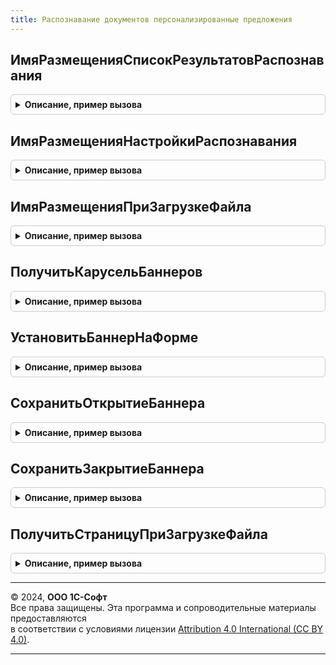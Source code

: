 ```yaml
---
title: Распознавание документов персонализированные предложения
---
```



## ИмяРазмещенияСписокРезультатовРаспознавания
<details style="margin: 1em 0; padding: 0.5em; border: 1px solid #ccc; border-radius: 6px;">

<summary style="font-weight: bold; cursor: pointer;">Описание, пример вызова</summary>

```bsl

Функция ИмяРазмещенияСписокРезультатовРаспознавания() Экспорт
```

Пример вызова
```bsl
Результат = РаспознаваниеДокументовПерсонализированныеПредложения.ИмяРазмещенияСписокРезультатовРаспознавания() 
```
</details>

## ИмяРазмещенияНастройкиРаспознавания
<details style="margin: 1em 0; padding: 0.5em; border: 1px solid #ccc; border-radius: 6px;">

<summary style="font-weight: bold; cursor: pointer;">Описание, пример вызова</summary>

```bsl

Функция ИмяРазмещенияНастройкиРаспознавания() Экспорт
```

Пример вызова
```bsl
Результат = РаспознаваниеДокументовПерсонализированныеПредложения.ИмяРазмещенияНастройкиРаспознавания() 
```
</details>

## ИмяРазмещенияПриЗагрузкеФайла
<details style="margin: 1em 0; padding: 0.5em; border: 1px solid #ccc; border-radius: 6px;">

<summary style="font-weight: bold; cursor: pointer;">Описание, пример вызова</summary>

```bsl

Функция ИмяРазмещенияПриЗагрузкеФайла() Экспорт
```

Пример вызова
```bsl
Результат = РаспознаваниеДокументовПерсонализированныеПредложения.ИмяРазмещенияПриЗагрузкеФайла() 
```
</details>

## ПолучитьКарусельБаннеров
<details style="margin: 1em 0; padding: 0.5em; border: 1px solid #ccc; border-radius: 6px;">

<summary style="font-weight: bold; cursor: pointer;">Описание, пример вызова</summary>

```bsl

// Получает баннер, в случае если есть что показать. Если баннер не найден, в хранилище помещается Неопределено.
// Параметры:
//  Размещение - Строка - Идентификатор формы по которой нужно показать баннер. см. функции ИмяРазмещения...().
//  ПоказатьПредыдущий - Булево - Признак показа предыдущего в очереди баннера. Если Ложь - показывается следующий баннер.
//
// Возвращаемое значение:
//  - Неопределено - если баннеры для пользователя неопределены или работа с внешними ресурсами заблокирована.
//  - Структура:
//        * Баннер - Неопределено, Структура - описание баннера.
//        * Размещение - Строка - идентификатор формы по которой нужно показать баннер. см. функции ИмяРазмещения...().
//        * ПоказыватьКнопкуПоказатьБаннер - Булево - признак видимости кнопки показа баннера.
//        * ТекстКнопкиПоказатьБаннер - Строка - текст заголовка кнопки показа баннера.
//        * ИдентификаторБанераОткрываемогоКнопкойПоказатьБаннер - Неопределено, Строка - идентификатор следующего баннера.
//        * Единственный - Булево - признак того, что баннер только один.
//
Функция ПолучитьКарусельБаннеров(Размещение, ПоказатьПредыдущий) Экспорт
```

Пример вызова
```bsl
Результат = РаспознаваниеДокументовПерсонализированныеПредложения.ПолучитьКарусельБаннеров(Размещение, ПоказатьПредыдущий) 
```
</details>

## УстановитьБаннерНаФорме
<details style="margin: 1em 0; padding: 0.5em; border: 1px solid #ccc; border-radius: 6px;">

<summary style="font-weight: bold; cursor: pointer;">Описание, пример вызова</summary>

```bsl

// Процедура отображает баннер на форме.
// Параметры:
//		Форма - Форма - Форма, на которой отображается баннер.
//		АдресРезультата - Строка - Адрес временного хранилища, в которое помещен баннер.
//
Процедура УстановитьБаннерНаФорме(Форма, АдресРезультата) Экспорт
```

Пример вызова
```bsl
РаспознаваниеДокументовПерсонализированныеПредложения.УстановитьБаннерНаФорме(Форма, АдресРезультата) 
```
</details>

## СохранитьОткрытиеБаннера
<details style="margin: 1em 0; padding: 0.5em; border: 1px solid #ccc; border-radius: 6px;">

<summary style="font-weight: bold; cursor: pointer;">Описание, пример вызова</summary>

```bsl

Процедура СохранитьОткрытиеБаннера(КарусельБаннеров) Экспорт
```

Пример вызова
```bsl
РаспознаваниеДокументовПерсонализированныеПредложения.СохранитьОткрытиеБаннера(КарусельБаннеров) 
```
</details>

## СохранитьЗакрытиеБаннера
<details style="margin: 1em 0; padding: 0.5em; border: 1px solid #ccc; border-radius: 6px;">

<summary style="font-weight: bold; cursor: pointer;">Описание, пример вызова</summary>

```bsl

Процедура СохранитьЗакрытиеБаннера(КарусельБаннеров) Экспорт
```

Пример вызова
```bsl
РаспознаваниеДокументовПерсонализированныеПредложения.СохранитьЗакрытиеБаннера(КарусельБаннеров) 
```
</details>

## ПолучитьСтраницуПриЗагрузкеФайла
<details style="margin: 1em 0; padding: 0.5em; border: 1px solid #ccc; border-radius: 6px;">

<summary style="font-weight: bold; cursor: pointer;">Описание, пример вызова</summary>

```bsl

Функция ПолучитьСтраницуПриЗагрузкеФайла() Экспорт
```

Пример вызова
```bsl
Результат = РаспознаваниеДокументовПерсонализированныеПредложения.ПолучитьСтраницуПриЗагрузкеФайла() 
```
</details>

---

© 2024, **ООО 1С-Софт**  
Все права защищены. Эта программа и сопроводительные материалы предоставляются  
в соответствии с условиями лицензии [Attribution 4.0 International (CC BY 4.0)](https://creativecommons.org/licenses/by/4.0/legalcode).

---
